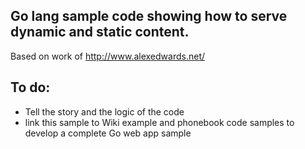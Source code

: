 Go lang sample code showing how to serve dynamic and static content.
-----------------------------------------------------------------

Based on work of http://www.alexedwards.net/

To do:
------

 - Tell the story and the logic of the code
 - link this sample to Wiki example and phonebook code samples to develop  a complete Go web app sample 


